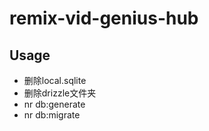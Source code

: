 # remix-vid-genius-hub




## Usage

- 删除local.sqlite
- 删除drizzle文件夹
- nr db:generate
- nr db:migrate



